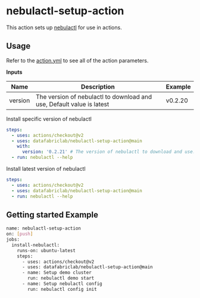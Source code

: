 # nebulactl-setup-action

This action sets up [nebulactl](https://docs.datafabrichq.ai/projects/nebulactl/en/stable/) for use in actions.

## Usage

Refer to the [action.yml](https://github.com/datafabriclab/nebulactl-setup-action/blob/main/action.yml) to see all of the action parameters.


**Inputs**

Name | Description | Example
--- | --- | ---
version | The version of nebulactl to download and use, Default value is latest |  v0.2.20

Install specific version of nebulactl
```yaml
steps:
  - uses: actions/checkout@v2
  - uses: datafabriclab/nebulactl-setup-action@main
    with:
      version: '0.2.21' # The version of nebulactl to download and use.
  - run: nebulactl --help
```

Install latest version of nebulactl
```yaml
steps:
  - uses: actions/checkout@v2
  - uses: datafabriclab/nebulactl-setup-action@main
  - run: nebulactl --help
```

## Getting started Example
```bash
name: nebulactl-setup-action
on: [push]
jobs:
  install-nebulactl:
    runs-on: ubuntu-latest
    steps:
      - uses: actions/checkout@v2
      - uses: datafabriclab/nebulactl-setup-action@main
      - name: Setup demo cluster
        run: nebulactl demo start
      - name: Setup nebulactl config
        run: nebulactl config init
  
```

